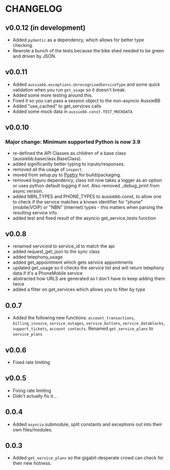 # CHANGELOG

## v0.0.12 (in development)

  - Added `pydantic` as a dependency, which allows for better type checking.
  - Rewrote a bunch of the tests because the bike shed needed to be green and driven by JSON.

## v0.0.11

  - Added `aussiebb.exceptions.UnrecognisedServiceType` and some quick validation when you run `get_usage` so it doesn't break.
  - Added some more testing around this.
  - Fixed it so you can pass a session object to the non-asyncio AussieBB
  - Added "use_cached" to get_services calls
  - Added some mock data in `aussiebb.const.TEST_MOCKDATA`

## v0.0.10

### Major change: Minimum supported Python is now 3.9

  - re-defined the API Classes as children of a base class (aussiebb.baseclass.BaseClass).
  - added significantly better typing to inputs/responses.
  - removed all the usage of `inspect`.
  - moved from setup.py to [Poetry](https://python-poetry.org) for build/packaging.
  - removed loguru dependency, class init now takes a logger as an option or uses python default logging if not. Also removed _debug_print from async version.
  - added NBN_TYPES and PHONE_TYPES to aussiebb.const, to allow one to check if the service matches a known identifier for "phone" (mobile/VOIP) or "NBN" (internet) types - this matters when parsing the resulting service info.
  - added test and fixed result of the asyncio get_service_tests function

## v0.0.8

  - renamed serviceid to service_id to match the api
  - added request_get_json to the sync class
  - added telephony_usage
  - added get_appointment which gets service appointments
  - updated get_usage so it checks the service list and will return telephony data if it's a PhoneMobile service
  - abstracted how URLS are generated so I don't have to keep adding them twice
  - added a filter on get_services which allows you to filter by type

## 0.0.7 

  - Added the following new functions: `account_transactions`, `billing_invoice`, `service_outages`, `service_boltons`, `service_datablocks`, `support_tickets`, `account contacts`. Renamed `get_service_plans` to `service_plans`

## v0.0.6 

  - Fixed rate limiting

## v0.0.5

  - Fixing rate limiting
  - Didn't actually fix it...

## 0.0.4 

  - Added `asyncio` submodule, split constants and exceptions out into their own files/modules.

## 0.0.3 

  - Added `get_service_plans` so the gigabit-desperate crowd can check for their new hotness.
